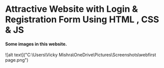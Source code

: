 # Attractive Website with Login & Registration Form Using HTML , CSS & JS

#### Some images in this website.
![alt text]("C:\Users\Vicky Mishra\OneDrive\Pictures\Screenshots\webfirst page.png")
